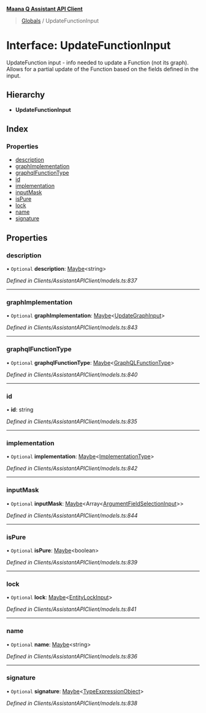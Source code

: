 **[Maana Q Assistant API Client](../README.md)**

> [Globals](../README.md) / UpdateFunctionInput

# Interface: UpdateFunctionInput

UpdateFunction input - info needed to update a Function (not its graph). Allows
for a partial update of the Function based on the fields defined in the input.

## Hierarchy

* **UpdateFunctionInput**

## Index

### Properties

* [description](updatefunctioninput.md#description)
* [graphImplementation](updatefunctioninput.md#graphimplementation)
* [graphqlFunctionType](updatefunctioninput.md#graphqlfunctiontype)
* [id](updatefunctioninput.md#id)
* [implementation](updatefunctioninput.md#implementation)
* [inputMask](updatefunctioninput.md#inputmask)
* [isPure](updatefunctioninput.md#ispure)
* [lock](updatefunctioninput.md#lock)
* [name](updatefunctioninput.md#name)
* [signature](updatefunctioninput.md#signature)

## Properties

### description

• `Optional` **description**: [Maybe](../README.md#maybe)\<string>

*Defined in Clients/AssistantAPIClient/models.ts:837*

___

### graphImplementation

• `Optional` **graphImplementation**: [Maybe](../README.md#maybe)\<[UpdateGraphInput](updategraphinput.md)>

*Defined in Clients/AssistantAPIClient/models.ts:843*

___

### graphqlFunctionType

• `Optional` **graphqlFunctionType**: [Maybe](../README.md#maybe)\<[GraphQLFunctionType](../enums/graphqlfunctiontype.md)>

*Defined in Clients/AssistantAPIClient/models.ts:840*

___

### id

•  **id**: string

*Defined in Clients/AssistantAPIClient/models.ts:835*

___

### implementation

• `Optional` **implementation**: [Maybe](../README.md#maybe)\<[ImplementationType](../enums/implementationtype.md)>

*Defined in Clients/AssistantAPIClient/models.ts:842*

___

### inputMask

• `Optional` **inputMask**: [Maybe](../README.md#maybe)\<Array\<[ArgumentFieldSelectionInput](argumentfieldselectioninput.md)>>

*Defined in Clients/AssistantAPIClient/models.ts:844*

___

### isPure

• `Optional` **isPure**: [Maybe](../README.md#maybe)\<boolean>

*Defined in Clients/AssistantAPIClient/models.ts:839*

___

### lock

• `Optional` **lock**: [Maybe](../README.md#maybe)\<[EntityLockInput](entitylockinput.md)>

*Defined in Clients/AssistantAPIClient/models.ts:841*

___

### name

• `Optional` **name**: [Maybe](../README.md#maybe)\<string>

*Defined in Clients/AssistantAPIClient/models.ts:836*

___

### signature

• `Optional` **signature**: [Maybe](../README.md#maybe)\<[TypeExpressionObject](../README.md#typeexpressionobject)>

*Defined in Clients/AssistantAPIClient/models.ts:838*
